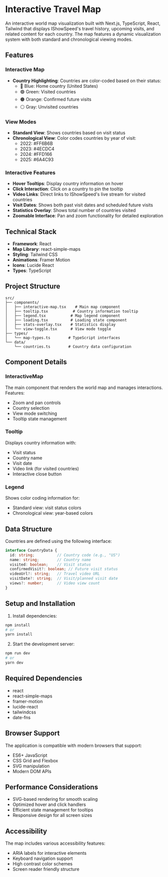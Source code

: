 # Interactive Travel Map

An interactive world map visualization built with Next.js, TypeScript, React, Tailwind that displays IShowSpeed's travel history, upcoming visits, and related content for each country. The map features a dynamic visualization system with both standard and chronological viewing modes.

## Features

### Interactive Map
- **Country Highlighting**: Countries are color-coded based on their status:
  - 🔵 Blue: Home country (United States)
  - 🟢 Green: Visited countries
  - 🟠 Orange: Confirmed future visits
  - ⚪ Gray: Unvisited countries

### View Modes
- **Standard View**: Shows countries based on visit status
- **Chronological View**: Color codes countries by year of visit:
  - 2022: #FF6B6B
  - 2023: #4ECDC4
  - 2024: #FFD166
  - 2025: #6A4C93

### Interactive Features
- **Hover Tooltips**: Display country information on hover
- **Click Interaction**: Click on a country to pin the tooltip
- **Video Links**: Direct links to IShowSpeed's live stream for visited countries
- **Visit Dates**: Shows both past visit dates and scheduled future visits
- **Statistics Overlay**: Shows total number of countries visited
- **Zoomable Interface**: Pan and zoom functionality for detailed exploration

## Technical Stack

- **Framework**: React
- **Map Library**: react-simple-maps
- **Styling**: Tailwind CSS
- **Animations**: Framer Motion
- **Icons**: Lucide React
- **Types**: TypeScript

## Project Structure

```
src/
├── components/
│   ├── interactive-map.tsx    # Main map component
│   ├── tooltip.tsx           # Country information tooltip
│   ├── legend.tsx           # Map legend component
│   ├── loading.tsx          # Loading state component
│   ├── stats-overlay.tsx    # Statistics display
│   └── view-toggle.tsx      # View mode toggle
├── types/
│   └── map-types.ts        # TypeScript interfaces
└── data/
    └── countries.ts        # Country data configuration
```

## Component Details

### InteractiveMap
The main component that renders the world map and manages interactions. Features:
- Zoom and pan controls
- Country selection
- View mode switching
- Tooltip state management

### Tooltip
Displays country information with:
- Visit status
- Country name
- Visit date
- Video link (for visited countries)
- Interactive close button

### Legend
Shows color coding information for:
- Standard view: visit status colors
- Chronological view: year-based colors

## Data Structure

Countries are defined using the following interface:

```typescript
interface CountryData {
  id: string;          // Country code (e.g., "US")
  name: string;        // Country name
  visited: boolean;    // Visit status
  confirmedVisit?: boolean; // Future visit status
  videoUrl?: string;   // Travel video URL
  visitDate?: string;  // Visit/planned visit date
  views?: number;      // Video view count
}
```

## Setup and Installation

1. Install dependencies:
```bash
npm install
# or
yarn install
```

2. Start the development server:
```bash
npm run dev
# or
yarn dev
```

## Required Dependencies

- react
- react-simple-maps
- framer-motion
- lucide-react
- tailwindcss
- date-fns

## Browser Support

The application is compatible with modern browsers that support:
- ES6+ JavaScript
- CSS Grid and Flexbox
- SVG manipulation
- Modern DOM APIs

## Performance Considerations

- SVG-based rendering for smooth scaling
- Optimized hover and click handlers
- Efficient state management for tooltips
- Responsive design for all screen sizes

## Accessibility

The map includes various accessibility features:
- ARIA labels for interactive elements
- Keyboard navigation support
- High contrast color schemes
- Screen reader friendly structure
